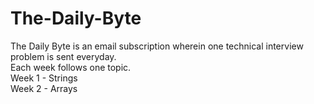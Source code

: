# The-Daily-Byte
The Daily Byte is an email subscription wherein one technical interview problem is sent everyday. \
Each week follows one topic. \
Week 1 - Strings \
Week 2 - Arrays
